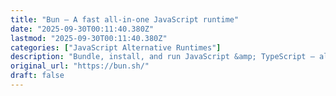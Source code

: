 ```yaml
---
title: "Bun — A fast all-in-one JavaScript runtime"
date: "2025-09-30T00:11:40.380Z"
lastmod: "2025-09-30T00:11:40.380Z"
categories: ["JavaScript Alternative Runtimes"]
description: "Bundle, install, and run JavaScript &amp; TypeScript — all in Bun. Bun is a new JavaScript runtime with a native bundler, transpiler, task runner, and npm client built-in."
original_url: "https://bun.sh/"
draft: false
---
```

